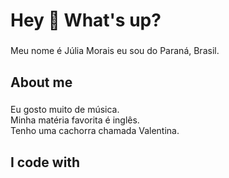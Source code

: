 <h1 align="left">Hey 👋 What's up?</h1>

###

<p align="left">Meu nome é Júlia Morais eu sou do Paraná, Brasil.</p>

###

<h2 align="left">About me</h2>

###

<p align="left">Eu gosto muito de música.<br>Minha matéria favorita é inglês.<br>Tenho uma cachorra chamada Valentina.</p>

###

<h2 align="left">I code with</h2>

###

<div align="left">
</div>

###
